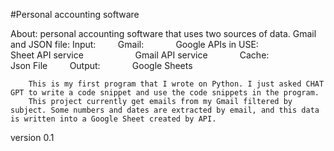 #Personal accounting software

About:
    personal accounting software that uses two sources of data. Gmail and JSON file:
        Input:
            Gmail:
                Google APIs in USE:
                    Sheet API service
                    Gmail API service
            Cache:
                Json File
        Output:
            Google Sheets

        This is my first program that I wrote on Python. I just asked CHAT GPT to write a code snippet and use the code snippets in the program.
        This project currently get emails from my Gmail filtered by subject. Some numbers and dates are extracted by email, and this data is written into a Google Sheet created by API.


version 0.1

